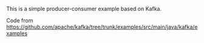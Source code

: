 This is a simple producer-consumer example based on Kafka.

Code from https://github.com/apache/kafka/tree/trunk/examples/src/main/java/kafka/examples